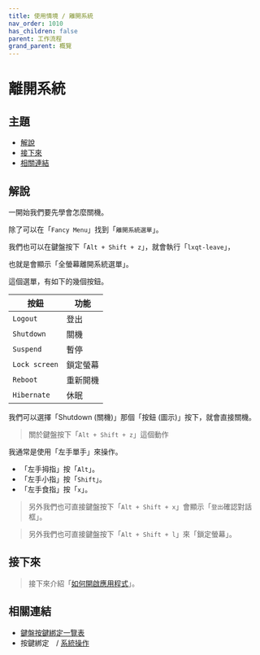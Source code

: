 ```yaml
---
title: 使用情境 / 離開系統
nav_order: 1010
has_children: false
parent: 工作流程
grand_parent: 概覽
---
```



# 離開系統




## 主題

* [解說](#解說)
* [接下來](#接下來)
* [相關連結](#相關連結)




## 解說

一開始我們要先學會怎麼關機。

除了可以在「`Fancy Menu`」找到「`離開系統選單`」。

我們也可以在鍵盤按下「`Alt + Shift + z`」，就會執行「`lxqt-leave`」，

也就是會顯示「全螢幕離開系統選單」。

這個選單，有如下的幾個按鈕。

| 按鈕            | 功能 |
| -------------- | ---- |
| `Logout`       | 登出    |
| `Shutdown`     | 關機 |
| `Suspend`      | 暫停    |
| `Lock screen`  | 鎖定螢幕 |
| `Reboot`       | 重新開機  |
| `Hibernate`    | 休眠     |



我們可以選擇「Shutdown (關機)」那個「按鈕 (圖示)」按下，就會直接關機。


> 關於鍵盤按下「`Alt + Shift + z`」這個動作

我通常是使用「左手單手」來操作。

* 「左手拇指」按「`Alt`」。
* 「左手小指」按「`Shift`」。
* 「左手食指」按「`x`」。


> 另外我們也可直接鍵盤按下「`Alt + Shift + x`」會顯示「`登出`確認對話框」。


> 另外我們也可直接鍵盤按下「`Alt + Shift + l`」來「鎖定螢幕」。



## 接下來

> 接下來介紹「[如何開啟應用程式](https://samwhelp.github.io/note-about-lubuntu-lxqt-with-kwin/read/guide/workflow/launch-application.html)」。




## 相關連結

* [鍵盤按鍵綁定一覽表](https://samwhelp.github.io/note-about-lubuntu-lxqt-with-kwin/read/cheatsheet/keybind.html#系統操作)
* 按鍵綁定　/ [系統操作](https://samwhelp.github.io/note-about-lubuntu-lxqt-with-kwin/read/config/keybind/system-control)
